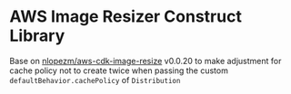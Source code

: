 # AWS Image Resizer Construct Library

Base on [nlopezm/aws-cdk-image-resize](https://github.com/nlopezm/aws-cdk-image-resize) v0.0.20 to make adjustment for cache policy not to create twice when passing the custom `defaultBehavior.cachePolicy` of `Distribution`
